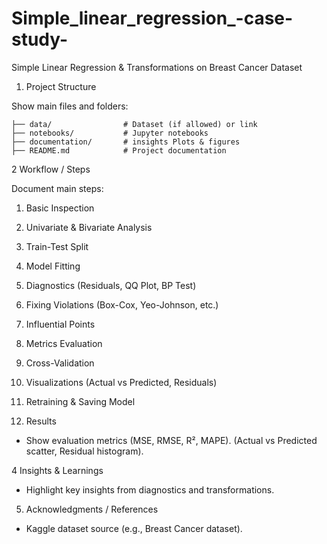 # Simple_linear_regression_-case-study-
Simple Linear Regression & Transformations on Breast Cancer Dataset

 1. Project Structure

Show main files and folders:

```
├── data/                # Dataset (if allowed) or link
├── notebooks/           # Jupyter notebooks                
├── documentation/       # insights Plots & figures               
├── README.md            # Project documentation
```


2 Workflow / Steps

Document main steps:

1. Basic Inspection
2. Univariate & Bivariate Analysis
3. Train-Test Split
4. Model Fitting
5. Diagnostics (Residuals, QQ Plot, BP Test)
6. Fixing Violations (Box-Cox, Yeo-Johnson, etc.)
7. Influential Points
8. Metrics Evaluation
9. Cross-Validation
10. Visualizations (Actual vs Predicted, Residuals)
11. Retraining & Saving Model

 3. Results

* Show evaluation metrics (MSE, RMSE, R², MAPE).
 (Actual vs Predicted scatter, Residual histogram).


4 Insights & Learnings

* Highlight key insights from diagnostics and transformations.

5. Acknowledgments / References

* Kaggle dataset source (e.g., Breast Cancer dataset).

